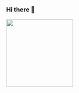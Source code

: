 ### Hi there 👋

<!--
**nalendro16/nalendro16** is a ✨ _special_ ✨ repository because its `README.md` (this file) appears on your GitHub profile.

Here are some ideas to get you started:

 🔭 I’m currently working as IT Staff
🌱 I’m currently learning PHP, JavaScript and C/C++
- 👯 I’m looking to collaborate on ...
- 🤔 I’m looking for help with ...
- 💬 Ask me about ...
- 📫 How to reach me: ...
- 😄 Pronouns: ...
- ⚡ Fun fact: ...
-->
<img height="180em" src="https://github-readme-stats.vercel.app/api?username=nalendro16&show_icons=true&hide_border=true&&count_private=true&include_all_commits=true" />

<!--START_SECTION:waka-->
<!--END_SECTION:waka-->

